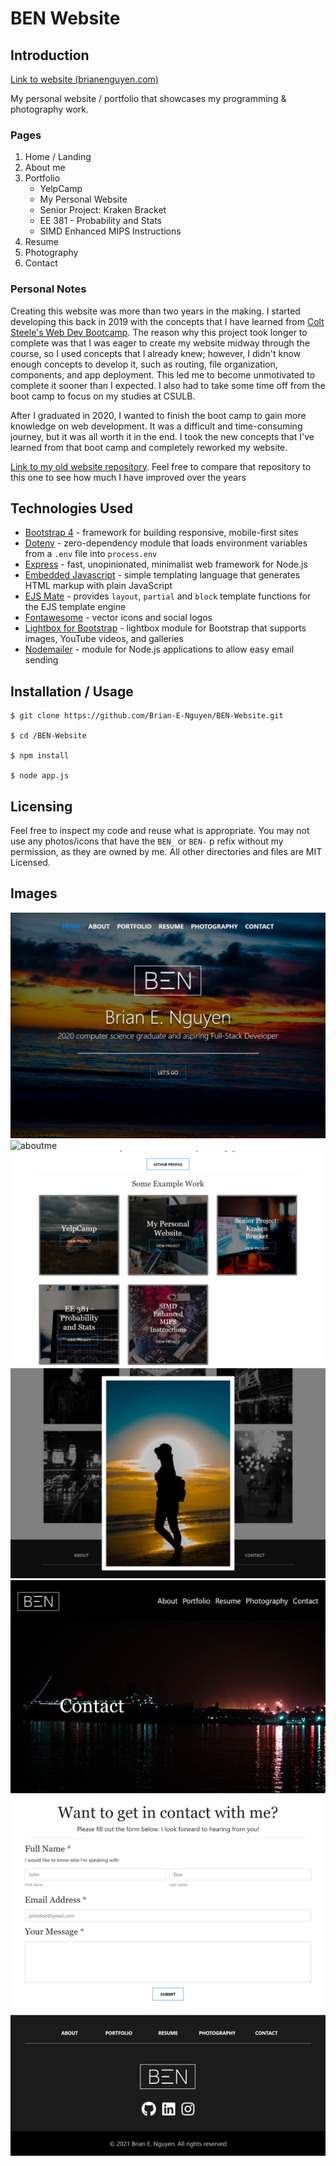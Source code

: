 # BEN Website

## Introduction

[Link to website (brianenguyen.com)](https://www.brianenguyen.com)

My personal website / portfolio that showcases my programming & photography work.

### Pages

1. Home / Landing
2. About me
3. Portfolio
    * YelpCamp
    * My Personal Website
    * Senior Project: Kraken Bracket
    * EE 381 - Probability and Stats
    * SIMD Enhanced MIPS Instructions
4. Resume
5. Photography
6. Contact

### Personal Notes

Creating this website was more than two years in the making. I started developing this back in 2019 with the concepts that I have learned from [Colt Steele's Web Dev Bootcamp](https://www.udemy.com/course/the-web-developer-bootcamp/). The reason why this project took longer to complete was that I was eager to create my website midway through the course, so I used concepts that I already knew; however, I didn't know enough concepts to develop it, such as routing, file organization, components, and app deployment. This led me to become unmotivated to complete it sooner than I expected. I also had to take some time off from the boot camp to focus on my studies at CSULB.

After I graduated in 2020, I wanted to finish the boot camp to gain more knowledge on web development. It was a difficult and time-consuming journey, but it was all worth it in the end. I took the new concepts that I've learned from that boot camp and completely reworked my website.

[Link to my old website repository](https://github.com/Brian-E-Nguyen/Brian-Website). Feel free to compare that repository to this one to see how much I have improved over the years

## Technologies Used

* [Bootstrap 4](https://getbootstrap.com/docs/4.0/getting-started/introduction/) - framework for building responsive, mobile-first sites
* [Dotenv](https://www.npmjs.com/package/dotenv) - zero-dependency module that loads environment variables from a `.env` file into `process.env`
* [Express](https://expressjs.com/) - fast, unopinionated, minimalist web framework for Node.js
* [Embedded Javascript](https://ejs.co/) - simple templating language that generates HTML markup with plain JavaScript
* [EJS Mate](https://github.com/JacksonTian/ejs-mate) - provides `layout`, `partial` and `block` template functions for the EJS template engine
* [Fontawesome](https://fontawesome.com/) - vector icons and social logos
* [Lightbox for Bootstrap](https://ashleydw.github.io/lightbox/) - lightbox module for Bootstrap that supports images, YouTube videos, and galleries
* [Nodemailer](https://nodemailer.com/about/) - module for Node.js applications to allow easy email sending

## Installation / Usage

```
$ git clone https://github.com/Brian-E-Nguyen/BEN-Website.git

$ cd /BEN-Website

$ npm install

$ node app.js
```

## Licensing

Feel free to inspect my code and reuse what is appropriate. You may not use any photos/icons that have the `BEN_` or `BEN-` p
refix without my permission, as they are owned by me. All other directories and files are MIT Licensed.

## Images

![home](https://github.com/Brian-E-Nguyen/BEN-Website/blob/master/readme-img/home.png?raw=true)
![aboutme](https://github.com/Brian-E-Nguyen/BEN-Website/blob/master/readme-img/about1.png?raw=true)
![portfolio](https://github.com/Brian-E-Nguyen/BEN-Website/blob/master/readme-img/portfolio.png?raw=true)
![photography](https://github.com/Brian-E-Nguyen/BEN-Website/blob/master/readme-img/photography.png?raw=true)
![contact](https://github.com/Brian-E-Nguyen/BEN-Website/blob/master/readme-img/contact.png?raw=true)